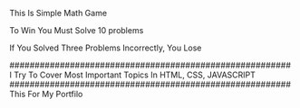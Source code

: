 This Is Simple Math Game

To Win You Must Solve 10 problems

If You Solved Three Problems Incorrectly, You Lose

########################################################
I Try To Cover Most Important Topics In HTML, CSS, JAVASCRIPT
########################################################
This For My Portfilo
